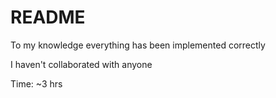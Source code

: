 # README

To my knowledge everything has been implemented correctly

I haven't collaborated with anyone

Time: ~3 hrs
